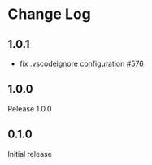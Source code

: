 # Change Log

## 1.0.1

- fix .vscodeignore configuration [#576](https://github.com/microsoft/vscode-vsce/issues/576)

## 1.0.0

Release 1.0.0

## 0.1.0

Initial release
